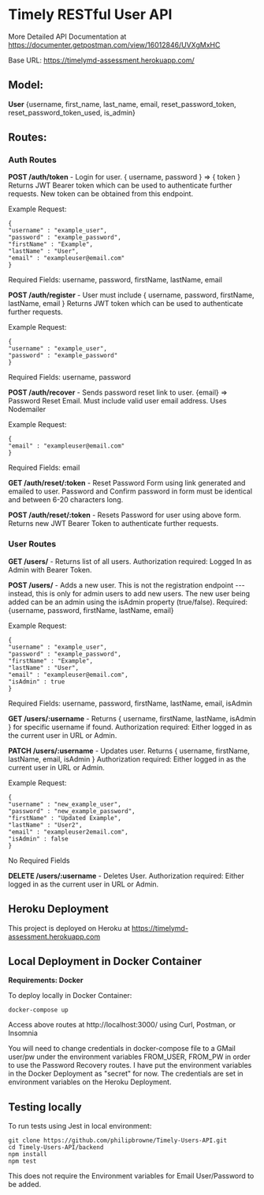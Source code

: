 # Timely RESTful User API

More Detailed API Documentation at https://documenter.getpostman.com/view/16012846/UVXgMxHC

Base URL: https://timelymd-assessment.herokuapp.com/

## Model:

**User** {username, first_name, last_name, email, reset_password_token, reset_password_token_used, is_admin}

## Routes:

### Auth Routes

**POST /auth/token** - Login for user. { username, password } => { token } Returns JWT Bearer token which can be used to authenticate further requests. New token can be obtained from this endpoint.

Example Request:

    {
    "username" : "example_user",
    "password" : "example_password",
    "firstName" : "Example",
    "lastName" : "User",
    "email" : "exampleuser@email.com"
    }

Required Fields: username, password, firstName, lastName, email

**POST /auth/register** - User must include { username, password, firstName, lastName, email } Returns JWT token which can be used to authenticate further requests.

Example Request:

    {
    "username" : "example_user",
    "password" : "example_password"
    }

Required Fields: username, password

**POST /auth/recover** - Sends password reset link to user. {email} => Password Reset Email. Must include valid user email address. Uses Nodemailer

Example Request:

    {
    "email" : "exampleuser@email.com"
    }

Required Fields: email
   
**GET /auth/reset/:token** - Reset Password Form using link generated and emailed to user. Password and Confirm password in form must be identical and between 6-20 characters long.

**POST /auth/reset/:token** - Resets Password for user using above form. Returns new JWT Bearer Token to authenticate further requests.

### User **Routes**

**GET /users/** - Returns list of all users. Authorization required: Logged In as Admin with Bearer Token.

**POST /users/** - Adds a new user. This is not the registration endpoint --- instead, this is only for admin users to add new users. The new user being added can be an admin using the isAdmin property (true/false). Required: {username, password, firstName, lastName, email}

Example Request:

    {
    "username" : "example_user",
    "password" : "example_password",
    "firstName" : "Example",
    "lastName" : "User",
    "email" : "exampleuser@email.com",
    "isAdmin" : true
    }

Required Fields: username, password, firstName, lastName, email, isAdmin

**GET /users/:username** - Returns { username, firstName, lastName, isAdmin } for specific username if found. Authorization required: Either logged in as the current user in URL or Admin.

**PATCH /users/:username** - Updates user. Returns { username, firstName, lastName, email, isAdmin } Authorization required: Either logged in as the current user in URL or Admin.

Example Request:

    {
    "username" : "new_example_user",
    "password" : "new_example_password",
    "firstName" : "Updated Example",
    "lastName" : "User2",
    "email" : "exampleuser2email.com",
    "isAdmin" : false
    }

No Required Fields

**DELETE /users/:username** - Deletes User. Authorization required: Either logged in as the current user in URL or Admin.

## Heroku Deployment

This project is deployed on Heroku at https://timelymd-assessment.herokuapp.com

## Local Deployment in Docker Container

**Requirements: Docker**

To deploy locally in Docker Container:

    docker-compose up

Access above routes at http://localhost:3000/ using Curl, Postman, or Insomnia

You will need to change credentials in docker-compose file to a GMail user/pw under the environment variables FROM_USER, FROM_PW in order to use the Password Recovery routes. I have put the environment variables in the Docker Deployment as "secret" for now.  The credentials are set in environment variables on the Heroku Deployment.

## Testing locally

To run tests using Jest in local environment:

    git clone https://github.com/philipbrowne/Timely-Users-API.git
    cd Timely-Users-API/backend
    npm install
    npm test

This does not require the Environment variables for Email User/Password to be added.
